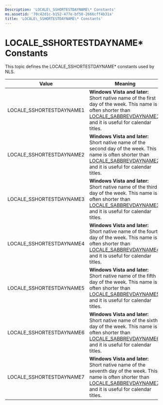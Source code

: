 ```yaml
---
Description: 'LOCALE\_SSHORTESTDAYNAME\* Constants'
ms.assetid: '70c42d1c-b152-477e-bf50-2666cff4b31a'
title: 'LOCALE\_SSHORTESTDAYNAME\* Constants'
---
```


# LOCALE\_SSHORTESTDAYNAME\* Constants

This topic defines the LOCALE\_SSHORTESTDAYNAME\* constants used by NLS.



| Value                     | Meaning                                                                                                                                                                                                       |
|---------------------------|---------------------------------------------------------------------------------------------------------------------------------------------------------------------------------------------------------------|
| LOCALE\_SSHORTESTDAYNAME1 | **Windows Vista and later:** Short native name of the first day of the week. This name is often shorter than [LOCALE\_SABBREVDAYNAME1](locale-sabbrev-constants.md), and it is useful for calendar titles.   |
| LOCALE\_SSHORTESTDAYNAME2 | **Windows Vista and later:** Short native name of the second day of the week. This name is often shorter than [LOCALE\_SABBREVDAYNAME2](locale-sabbrev-constants.md), and it is useful for calendar titles.  |
| LOCALE\_SSHORTESTDAYNAME3 | **Windows Vista and later:** Short native name of the third day of the week. This name is often shorter than [LOCALE\_SABBREVDAYNAME3](locale-sabbrev-constants.md), and it is useful for calendar titles.   |
| LOCALE\_SSHORTESTDAYNAME4 | **Windows Vista and later:** Short native name of the fourth day of the week. This name is often shorter than [LOCALE\_SABBREVDAYNAME4](locale-sabbrev-constants.md), and it is useful for calendar titles.  |
| LOCALE\_SSHORTESTDAYNAME5 | **Windows Vista and later:** Short native name of the fifth day of the week. This name is often shorter than [LOCALE\_SABBREVDAYNAME5](locale-sabbrev-constants.md), and it is useful for calendar titles.   |
| LOCALE\_SSHORTESTDAYNAME6 | **Windows Vista and later:** Short native name of the sixth day of the week. This name is often shorter than [LOCALE\_SABBREVDAYNAME6](locale-sabbrev-constants.md), and it is useful for calendar titles.   |
| LOCALE\_SSHORTESTDAYNAME7 | **Windows Vista and later:** Short native name of the seventh day of the week. This name is often shorter than [LOCALE\_SABBREVDAYNAME7](locale-sabbrev-constants.md), and it is useful for calendar titles. |



 

 

 



